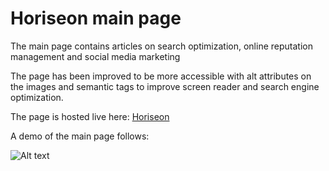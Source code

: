 # Horiseon main page
The main page contains articles on search optimization, online reputation management and social media marketing

The page has been improved to be more accessible with alt attributes on the images and semantic tags to improve screen reader and search engine optimization. 

The page is hosted live here: [Horiseon](https://tbellenger.github.io/horiseon/doc/index.html)

A demo of the main page follows:


![Alt text](Horiseon.gif)
